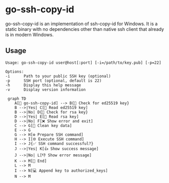 # go-ssh-copy-id

go-ssh-copy-id is an implementation of ssh-copy-id for Windows. 
It is a static binary with no dependencies other than native ssh client
that already is in modern Windows.

## Usage

```
Usage: go-ssh-copy-id user@host[:port] [-i=/path/to/key.pub] [-p=22]

Options:
-i      Path to your public SSH key (optional)
-p      SSH port (optional, default is 22)
-h      Display this help message
-v      Display version information

```


```mermaid
 graph TD
    A[🚀 go-ssh-copy-id] --> B{🔑 Check for ed25519 key}
    B -->|Yes| C[📄 Read ed25519 key]
    B -->|No| D{🔑 Check for rsa key}
    D -->|Yes| E[📄 Read rsa key]
    D -->|No| F[❌ Show error and exit]
    C --> G[🧹 Clean key data]
    E --> G
    G --> H[⚙️ Prepare SSH command]
    H --> I[🌐 Execute SSH command]
    I --> J{✅ SSH command successful?}
    J -->|Yes| K[👍 Show success message]
    J -->|No| L[👎 Show error message]
    K --> M[🏁 End]
    L --> M
    I --> N[💻 Append key to authorized_keys]
    N --> M 
```

